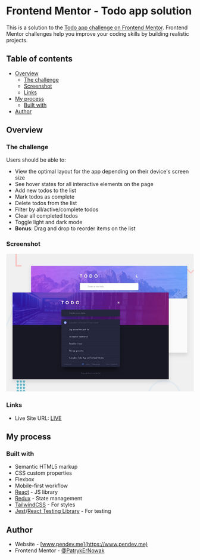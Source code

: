 # Frontend Mentor - Todo app solution

This is a solution to the [Todo app challenge on Frontend Mentor](https://www.frontendmentor.io/challenges/todo-app-Su1_KokOW). Frontend Mentor challenges help you improve your coding skills by building realistic projects.

## Table of contents

- [Overview](#overview)
  - [The challenge](#the-challenge)
  - [Screenshot](#screenshot)
  - [Links](#links)
- [My process](#my-process)
  - [Built with](#built-with)
- [Author](#author)

## Overview

### The challenge

Users should be able to:

- View the optimal layout for the app depending on their device's screen size
- See hover states for all interactive elements on the page
- Add new todos to the list
- Mark todos as complete
- Delete todos from the list
- Filter by all/active/complete todos
- Clear all completed todos
- Toggle light and dark mode
- **Bonus**: Drag and drop to reorder items on the list

### Screenshot

![](../../../Main%20page/public/Photos%20of%20Challenges/03%20Intermediate/todo-app.jpg)

### Links

- Live Site URL: [LIVE](https://patrykernowak.github.io/Frontend-Mentor-Challenges/Challenges/03%20Intermediate/to-do-app/dist/)

## My process

### Built with

- Semantic HTML5 markup
- CSS custom properties
- Flexbox
- Mobile-first workflow
- [React](https://reactjs.org/) - JS library
- [Redux](https://redux.js.org) - State management
- [TailwindCSS](https://tailwindcss.com) - For styles
- [Jest](https://jestjs.io)/[React Testing Library](https://testing-library.com) - For testing

## Author

- Website - [www.pendev.me](https://www.pendev.me)
- Frontend Mentor - [@PatrykErNowak](https://https://www.frontendmentor.io/profile/PatrykErNowak)
